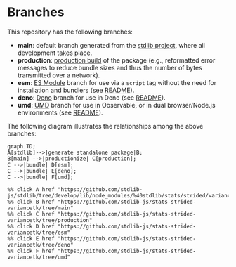 <!--

@license Apache-2.0

Copyright (c) 2022 The Stdlib Authors.

Licensed under the Apache License, Version 2.0 (the "License");
you may not use this file except in compliance with the License.
You may obtain a copy of the License at

    http://www.apache.org/licenses/LICENSE-2.0

Unless required by applicable law or agreed to in writing, software
distributed under the License is distributed on an "AS IS" BASIS,
WITHOUT WARRANTIES OR CONDITIONS OF ANY KIND, either express or implied.
See the License for the specific language governing permissions and
limitations under the License.

-->

# Branches

This repository has the following branches:

-   **main**: default branch generated from the [stdlib project][stdlib-url], where all development takes place.
-   **production**: [production build][production-url] of the package (e.g., reformatted error messages to reduce bundle sizes and thus the number of bytes transmitted over a network).
-   **esm**: [ES Module][esm-url] branch for use via a `script` tag without the need for installation and bundlers (see [README][esm-readme]).
-   **deno**: [Deno][deno-url] branch for use in Deno (see [README][deno-readme]).
-   **umd**: [UMD][umd-url] branch for use in Observable, or in dual browser/Node.js environments (see [README][umd-readme]).

The following diagram illustrates the relationships among the above branches:

```mermaid
graph TD;
A[stdlib]-->|generate standalone package|B;
B[main] -->|productionize| C[production];
C -->|bundle| D[esm];
C -->|bundle| E[deno];
C -->|bundle| F[umd];

%% click A href "https://github.com/stdlib-js/stdlib/tree/develop/lib/node_modules/%40stdlib/stats/strided/variancetk"
%% click B href "https://github.com/stdlib-js/stats-strided-variancetk/tree/main"
%% click C href "https://github.com/stdlib-js/stats-strided-variancetk/tree/production"
%% click D href "https://github.com/stdlib-js/stats-strided-variancetk/tree/esm"
%% click E href "https://github.com/stdlib-js/stats-strided-variancetk/tree/deno"
%% click F href "https://github.com/stdlib-js/stats-strided-variancetk/tree/umd"
```

[stdlib-url]: https://github.com/stdlib-js/stdlib/tree/develop/lib/node_modules/%40stdlib/stats/strided/variancetk
[production-url]: https://github.com/stdlib-js/stats-strided-variancetk/tree/production
[deno-url]: https://github.com/stdlib-js/stats-strided-variancetk/tree/deno
[deno-readme]: https://github.com/stdlib-js/stats-strided-variancetk/blob/deno/README.md
[umd-url]: https://github.com/stdlib-js/stats-strided-variancetk/tree/umd
[umd-readme]: https://github.com/stdlib-js/stats-strided-variancetk/blob/umd/README.md
[esm-url]: https://github.com/stdlib-js/stats-strided-variancetk/tree/esm
[esm-readme]: https://github.com/stdlib-js/stats-strided-variancetk/blob/esm/README.md